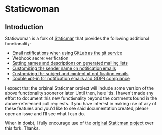 # Staticwoman

## Introduction

Staticwoman is a fork of [Staticman](https://github.com/eduardoboucas/staticman) that provides the following additional functionality:

- [Email notifications when using GitLab as the git service](https://github.com/hispanic/staticwoman/pull/1)
- [Webhook secret verification](https://github.com/hispanic/staticwoman/pull/1)
- [Setting names and descriptions on generated mailing lists](https://github.com/hispanic/staticwoman/pull/2)
- [Customizing the sender name on notification emails](https://github.com/hispanic/staticwoman/pull/3)
- [Customizing the subject and content of notification emails](https://github.com/hispanic/staticwoman/pull/4)
- [Double opt-in for notification emails and GDPR compliance](https://github.com/hispanic/staticwoman/pull/6)

I expect that the original Staticman project will include some version of the above functionality sooner or later. Until then, here 'tis. I haven't made any effort to document this new functionality beyond the comments found in the above-referenced pull requests. If you have interest in making use of any of these features and you'd like to see said documentation created, please open an issue and I'll see what I can do. 

When in doubt, I fully encourage use of the [original Staticman project](https://github.com/eduardoboucas/staticman) over this fork. Thanks.

